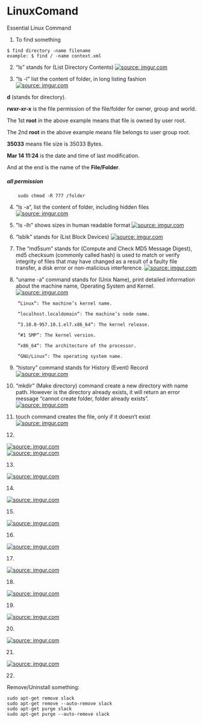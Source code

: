 # LinuxComand
Essential Linux Command

1. To find something
```
$ find directory -name filename
example: $ find / -name context.xml
```
2. “ls” stands for (List Directory Contents)
<a href="https://imgur.com/0p5agVN"><img src="https://i.imgur.com/0p5agVN.png" title="source: imgur.com" /></a>

3.  “ls -l” list the content of folder, in long listing fashion
<a href="https://imgur.com/eUfse62"><img src="https://i.imgur.com/eUfse62.png" title="source: imgur.com" /></a>

<b>d</b> (stands for directory).

<b>rwxr-xr-x</b> is the file permission of the file/folder for owner, group and world.

The 1st <b>root</b> in the above example means that file is owned by user root.

The 2nd <b>root</b> in the above example means file belongs to user group root.

<b>35033</b> means file size is 35033 Bytes.

<b>Mar 14 11:24</b> is the date and time of last modification.

And at the end is the name of the <b>File/Folder</b>.

##### all permission
        sudo chmod -R 777 /folder

4. “ls -a“, list the content of folder, including hidden files
<a href="https://imgur.com/dENxpUQ"><img src="https://i.imgur.com/dENxpUQ.png" title="source: imgur.com" /></a>

5. "ls -lh" shows sizes in human readable format
<a href="https://imgur.com/HfJO1Gv"><img src="https://i.imgur.com/HfJO1Gv.png" title="source: imgur.com" /></a>

6.  “lsblk” stands for (List Block Devices)
<a href="https://imgur.com/eatg1qY"><img src="https://i.imgur.com/eatg1qY.png" title="source: imgur.com" /></a>

7. The “md5sum” stands for (Compute and Check MD5 Message Digest), md5 checksum (commonly called hash) is used to match or verify integrity of files that may have changed as a result of a faulty file transfer, a disk error or non-malicious interference.
<a href="https://imgur.com/zxg3sbl"><img src="https://i.imgur.com/zxg3sbl.png" title="source: imgur.com" /></a>

8.  “uname -a” command stands for (Unix Name), print detailed information about the machine name, Operating System and Kernel.
<a href="https://imgur.com/YOepUeR"><img src="https://i.imgur.com/YOepUeR.png" title="source: imgur.com" /></a>

```
    “Linux“: The machine’s kernel name.
    
    “localhost.localdomain“: The machine’s node name.
    
    “3.10.0-957.10.1.el7.x86_64“: The kernel release.
    
    “#1 SMP“: The kernel version.
    
    “x86_64“: The architecture of the processor.
    
    “GNU/Linux“: The operating system name.
```

9.  “history” command stands for History (Event) Record
<a href="https://imgur.com/3kOZEsL"><img src="https://i.imgur.com/3kOZEsL.png" title="source: imgur.com" /></a>

10.  “mkdir” (Make directory) command create a new directory with name path. However is the directory already exists, it will return an error message “cannot create folder, folder already exists”.
<a href="https://imgur.com/TdukJel"><img src="https://i.imgur.com/TdukJel.png" title="source: imgur.com" /></a>

11. touch command creates the file, only if it doesn’t exist
<a href="https://imgur.com/ptR6z7h"><img src="https://i.imgur.com/ptR6z7h.png" title="source: imgur.com" /></a>

12.
<a href="https://imgur.com/ZGwIiI4"><img src="https://i.imgur.com/ZGwIiI4.png" title="source: imgur.com" /></a>
</br>
<a href="https://imgur.com/Q8LhD47"><img src="https://i.imgur.com/Q8LhD47.png" title="source: imgur.com" /></a>

13.
<a href="https://imgur.com/oD1rfg1"><img src="https://i.imgur.com/oD1rfg1.png" title="source: imgur.com" /></a>

14.
<a href="https://imgur.com/916ZHdb"><img src="https://i.imgur.com/916ZHdb.png" title="source: imgur.com" /></a>

15.
<a href="https://imgur.com/0VISf7a"><img src="https://i.imgur.com/0VISf7a.png" title="source: imgur.com" /></a>

16.
<a href="https://imgur.com/yasqKM3"><img src="https://i.imgur.com/yasqKM3.png" title="source: imgur.com" /></a>

17.
<a href="https://imgur.com/UtJDaUa"><img src="https://i.imgur.com/UtJDaUa.png" title="source: imgur.com" /></a>

18.
<a href="https://imgur.com/sIjEp8Q"><img src="https://i.imgur.com/sIjEp8Q.png" title="source: imgur.com" /></a>

19.
<a href="https://imgur.com/ystGqZW"><img src="https://i.imgur.com/ystGqZW.png" title="source: imgur.com" /></a>

20.
<a href="https://imgur.com/e1bmYHK"><img src="https://i.imgur.com/e1bmYHK.png" title="source: imgur.com" /></a>

21.
<a href="https://imgur.com/J6mswx0"><img src="https://i.imgur.com/J6mswx0.png" title="source: imgur.com" /></a>

22.
Remove/Uninstall something:

    sudo apt-get remove slack
    sudo apt-get remove --auto-remove slack
    sudo apt-get purge slack
    sudo apt-get purge --auto-remove slack

